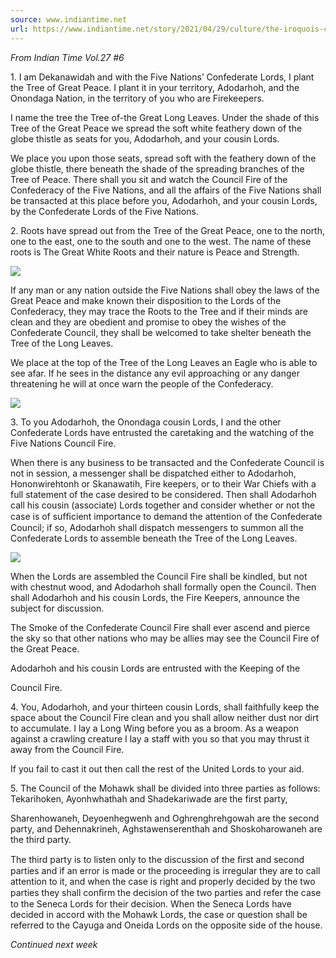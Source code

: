 ```yaml
---
source: www.indiantime.net
url: https://www.indiantime.net/story/2021/04/29/culture/the-iroquois-constitution-the-great-binding-law-gayanashagowa/36718.html?m=true
---
```


_From Indian Time Vol.27 #6_

1\. I am Dekanawidah and with the Five Nations’ Confederate Lords, I plant the Tree of Great Peace. I plant it in your territory, Adodarhoh, and the Onondaga Nation, in the territory of you who are Firekeepers.

I name the tree the Tree of-the Great Long Leaves. Under the shade of this Tree of the Great Peace we spread the soft white feathery down of the globe thistle as seats for you, Adodarhoh, and your cousin Lords.

We place you upon those seats, spread soft with the feathery down of the globe thistle, there beneath the shade of the spreading branches of the Tree of Peace. There shall you sit and watch the Council Fire of the Confederacy of the Five Nations, and all the affairs of the Five Nations shall be transacted at this place before you, Adodarhoh, and your cousin Lords, by the Confederate Lords of the Five Nations.

2\. Roots have spread out from the Tree of the Great Peace, one to the north, one to the east, one to the south and one to the west. The name of these roots is The Great White Roots and their nature is Peace and Strength.

![](https://www.indiantime.net/IMG/tgPnaR6PYTLhiahDf9b4p7bXjqr3Cuivk/XPATH/home/cms_data/dfault/web_ads/square/6649-_19_56_drive_in__web.jpgXEXT1060x36109.jpeg)

If any man or any nation outside the Five Nations shall obey the laws of the Great Peace and make known their disposition to the Lords of the Confederacy, they may trace the Roots to the Tree and if their minds are clean and they are obedient and promise to obey the wishes of the Confederate Council, they shall be welcomed to take shelter beneath the Tree of the Long Leaves.

We place at the top of the Tree of the Long Leaves an Eagle who is able to see afar. If he sees in the distance any evil approaching or any danger threatening he will at once warn the people of the Confederacy.

![](https://www.indiantime.net/IMG/tgVYyithPokPXfcHkArrkFlPubdFsqcd2/XPATH/home/cms_data/dfault/web_ads/square/4281-_17_sheds_to_order__web.jpgXEXT1509x37581.jpeg)

3\. To you Adodarhoh, the Onondaga cousin Lords, I and the other Confederate Lords have entrusted the caretaking and the watching of the Five Nations Council Fire.

When there is any business to be transacted and the Confederate Council is not in session, a messenger shall be dispatched either to Adodarhoh, Hononwirehtonh or Skanawatih, Fire keepers, or to their War Chiefs with a full statement of the case desired to be considered. Then shall Adodarhoh call his cousin (associate) Lords together and consider whether or not the case is of sufﬁcient importance to demand the attention of the Confederate Council; if so, Adodarhoh shall dispatch messengers to summon all the Confederate Lords to assemble beneath the Tree of the Long Leaves.

[![](https://www.indiantime.net/IMG/viNXtZ2dPrePiRjWX1n3fGrdbqsA0wcfy/XPATH/home/cms_data/dfault/web_ads/square/3416-_19_amcr_hiring_small.jpgXEXT1100x36623.jpeg)](https://www.indiantime.net/home/customer_files/_19_amcr_hiring_large.jpg)

When the Lords are assembled the Council Fire shall be kindled, but not with chestnut wood, and Adodarhoh shall formally open the Council. Then shall Adodarhoh and his cousin Lords, the Fire Keepers, announce the subject for discussion.

The Smoke of the Confederate Council Fire shall ever ascend and pierce the sky so that other nations who may be allies may see the Council Fire of the Great Peace.

Adodarhoh and his cousin Lords are entrusted with the Keeping of the

Council Fire.

4\. You, Adodarhoh, and your thirteen cousin Lords, shall faithfully keep the space about the Council Fire clean and you shall allow neither dust nor dirt to accumulate. I lay a Long Wing before you as a broom. As a weapon against a crawling creature I lay a staff with you so that you may thrust it away from the Council Fire.

If you fail to cast it out then call the rest of the United Lords to your aid.

5\. The Council of the Mohawk shall be divided into three parties as follows: Tekarihoken, Ayonhwhathah and Shadekariwade are the first party,

Sharenhowaneh, Deyoenhegwenh and Oghrenghrehgowah are the second party, and Dehennakrineh, Aghstawenserenthah and Shoskoharowaneh are the third party.

The third party is to listen only to the discussion of the ﬁrst and second parties and if an error is made or the proceeding is irregular they are to call attention to it, and when the case is right and properly decided by the two parties they shall conﬁrm the decision of the two parties and refer the case to the Seneca Lords for their decision. When the Seneca Lords have decided in accord with the Mohawk Lords, the case or question shall be referred to the Cayuga and Oneida Lords on the opposite side of the house.

_Continued next week_
